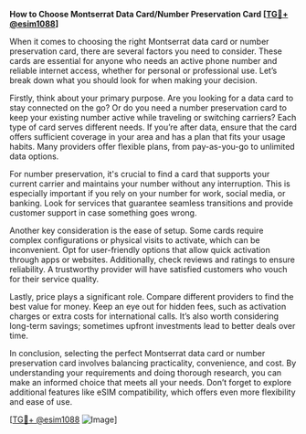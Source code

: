 **How to Choose Montserrat Data Card/Number Preservation Card [[TG💪+ @esim1088](https://t.me/s/esim1088)]**

When it comes to choosing the right Montserrat data card or number preservation card, there are several factors you need to consider. These cards are essential for anyone who needs an active phone number and reliable internet access, whether for personal or professional use. Let’s break down what you should look for when making your decision.

Firstly, think about your primary purpose. Are you looking for a data card to stay connected on the go? Or do you need a number preservation card to keep your existing number active while traveling or switching carriers? Each type of card serves different needs. If you’re after data, ensure that the card offers sufficient coverage in your area and has a plan that fits your usage habits. Many providers offer flexible plans, from pay-as-you-go to unlimited data options.

For number preservation, it's crucial to find a card that supports your current carrier and maintains your number without any interruption. This is especially important if you rely on your number for work, social media, or banking. Look for services that guarantee seamless transitions and provide customer support in case something goes wrong.

Another key consideration is the ease of setup. Some cards require complex configurations or physical visits to activate, which can be inconvenient. Opt for user-friendly options that allow quick activation through apps or websites. Additionally, check reviews and ratings to ensure reliability. A trustworthy provider will have satisfied customers who vouch for their service quality.

Lastly, price plays a significant role. Compare different providers to find the best value for money. Keep an eye out for hidden fees, such as activation charges or extra costs for international calls. It’s also worth considering long-term savings; sometimes upfront investments lead to better deals over time.

In conclusion, selecting the perfect Montserrat data card or number preservation card involves balancing practicality, convenience, and cost. By understanding your requirements and doing thorough research, you can make an informed choice that meets all your needs. Don’t forget to explore additional features like eSIM compatibility, which offers even more flexibility and ease of use.

[[TG💪+ @esim1088](https://t.me/s/esim1088) ![Image](https://i.postimg.cc/Y0z9fWf4/image.png)]